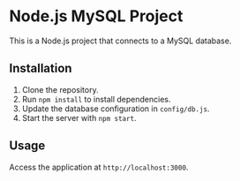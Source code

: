 # Node.js MySQL Project

This is a Node.js project that connects to a MySQL database.

## Installation

1. Clone the repository.
2. Run `npm install` to install dependencies.
3. Update the database configuration in `config/db.js`.
4. Start the server with `npm start`.

## Usage

Access the application at `http://localhost:3000`.
